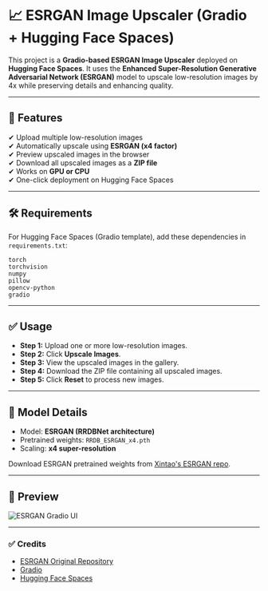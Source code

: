 # 📈 ESRGAN Image Upscaler (Gradio + Hugging Face Spaces)

This project is a **Gradio-based ESRGAN Image Upscaler** deployed on **Hugging Face Spaces**. It uses the **Enhanced Super-Resolution Generative Adversarial Network (ESRGAN)** model to upscale low-resolution images by 4x while preserving details and enhancing quality.

---

## 🚀 Features
✔ Upload multiple low-resolution images  
✔ Automatically upscale using **ESRGAN (x4 factor)**  
✔ Preview upscaled images in the browser  
✔ Download all upscaled images as a **ZIP file**  
✔ Works on **GPU or CPU**  
✔ One-click deployment on Hugging Face Spaces  

---

## 🛠 Requirements

For Hugging Face Spaces (Gradio template), add these dependencies in `requirements.txt`:

```
torch
torchvision
numpy
pillow
opencv-python
gradio
```

---

## ✅ Usage
- **Step 1:** Upload one or more low-resolution images.
- **Step 2:** Click **Upscale Images**.
- **Step 3:** View the upscaled images in the gallery.
- **Step 4:** Download the ZIP file containing all upscaled images.
- **Step 5:** Click **Reset** to process new images.

---

## 📌 Model Details
- Model: **ESRGAN (RRDBNet architecture)**  
- Pretrained weights: `RRDB_ESRGAN_x4.pth`  
- Scaling: **x4 super-resolution**

Download ESRGAN pretrained weights from [Xintao's ESRGAN repo](https://github.com/xinntao/ESRGAN).

---

## 📸 Preview
![ESRGAN Gradio UI](https://huggingface.co/datasets/huggingface/documentation-images/resolve/main/gradio-interface.png)

---

### ✅ Credits
- [ESRGAN Original Repository](https://github.com/xinntao/ESRGAN)
- [Gradio](https://gradio.app)
- [Hugging Face Spaces](https://huggingface.co/spaces)
